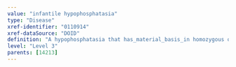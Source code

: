 ```yaml
---
value: "infantile hypophosphatasia"
type: "Disease"
xref-identifier: "0110914"
xref-dataSource: "DOID"
definition: "A hypophosphatasia that has_material_basis_in homozygous or compound heterozygosity mutation in the gene encoding tissue-nonspecific alkaline phosphatase (ALPL) on chromosome 1p36."
level: "Level 3"
parents: [14213]
---
```

